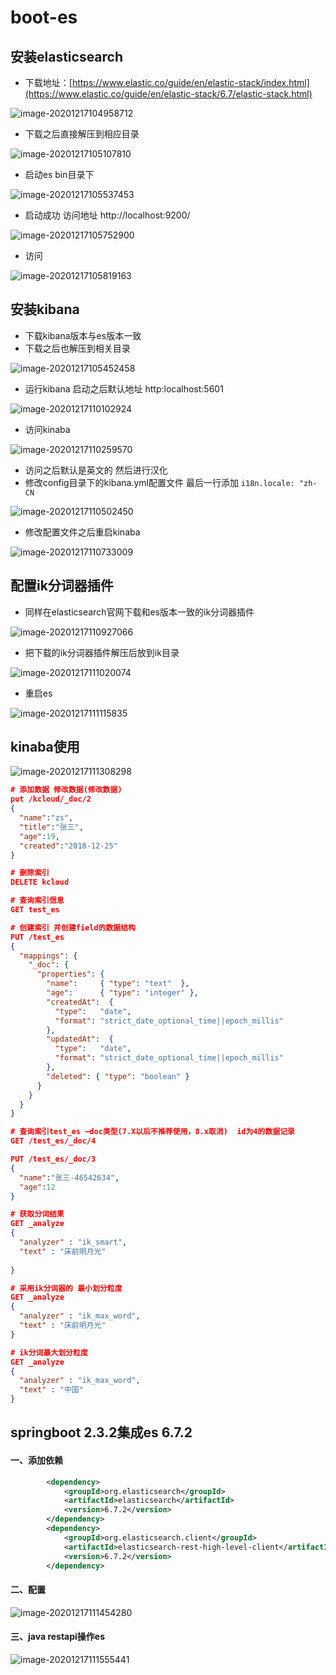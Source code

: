 # boot-es

## 安装elasticsearch

- 下载地址：[https://www.elastic.co/guide/en/elastic-stack/index.html](https://www.elastic.co/guide/en/elastic-stack/6.7/elastic-stack.html)

![image-20201217104958712](README.assets/image-20201217104958712.png)

- 下载之后直接解压到相应目录

![image-20201217105107810](README.assets/image-20201217105107810.png)

- 启动es bin目录下

![image-20201217105537453](README.assets/image-20201217105537453.png)

- 启动成功 访问地址 http://localhost:9200/

![image-20201217105752900](README.assets/image-20201217105752900.png)

- 访问

![image-20201217105819163](README.assets/image-20201217105819163.png)

##  安装kibana

- 下载kibana版本与es版本一致
- 下载之后也解压到相关目录

![image-20201217105452458](README.assets/image-20201217105452458.png)

- 运行kibana 启动之后默认地址 http:localhost:5601

![image-20201217110102924](README.assets/image-20201217110102924.png)

- 访问kinaba

![image-20201217110259570](README.assets/image-20201217110259570.png)

- 访问之后默认是英文的 然后进行汉化 
- 修改config目录下的kibana.yml配置文件 最后一行添加 `i18n.locale: "zh-CN`

![image-20201217110502450](README.assets/image-20201217110502450.png)

- 修改配置文件之后重启kinaba

![image-20201217110733009](README.assets/image-20201217110733009.png)



## 配置ik分词器插件

- 同样在elasticsearch官网下载和es版本一致的ik分词器插件

![image-20201217110927066](README.assets/image-20201217110927066.png)

- 把下载的ik分词器插件解压后放到ik目录

![image-20201217111020074](README.assets/image-20201217111020074.png)

- 重启es

![image-20201217111115835](README.assets/image-20201217111115835.png)

## kinaba使用

![image-20201217111308298](README.assets/image-20201217111308298.png)

```json
# 添加数据 修改数据(修改数据)
put /kcloud/_doc/2
{
  "name":"zs",
  "title":"张三",
  "age":19,
  "created":"2018-12-25"
}

# 删除索引
DELETE kcloud

# 查询索引信息
GET test_es

# 创建索引 并创建field的数据结构
PUT /test_es
{
  "mappings": {
    "_doc": { 
      "properties": { 
        "name":     { "type": "text"  }, 
        "age":      { "type": "integer" },  
        "createdAt":  {
          "type":   "date", 
          "format": "strict_date_optional_time||epoch_millis"
        },
        "updatedAt":  {
          "type":   "date", 
          "format": "strict_date_optional_time||epoch_millis"
        },
        "deleted": { "type": "boolean" }
      }
    }
  }
}

# 查询索引test_es —doc类型(7.X以后不推荐使用，8.x取消)  id为4的数据记录
GET /test_es/_doc/4

PUT /test_es/_doc/3
{
  "name":"张三-46542634",
  "age":12
}

# 获取分词结果
GET _analyze
{
  "analyzer" : "ik_smart",  
  "text" : "床前明月光"
  
} 

# 采用ik分词器的 最小划分粒度
GET _analyze
{
  "analyzer" : "ik_max_word",  
  "text" : "床前明月光"
} 

# ik分词最大划分粒度
GET _analyze
{
  "analyzer" : "ik_max_word",
  "text" : "中国"
}
```



## springboot 2.3.2集成es 6.7.2

#### 一、添加依赖

```xml
        <dependency>
            <groupId>org.elasticsearch</groupId>
            <artifactId>elasticsearch</artifactId>
            <version>6.7.2</version>
        </dependency>
        <dependency>
            <groupId>org.elasticsearch.client</groupId>
            <artifactId>elasticsearch-rest-high-level-client</artifactId>
            <version>6.7.2</version>
        </dependency>
```

#### 二、配置

![image-20201217111454280](README.assets/image-20201217111454280.png)

#### 三、java restapi操作es

![image-20201217111555441](README.assets/image-20201217111555441.png)